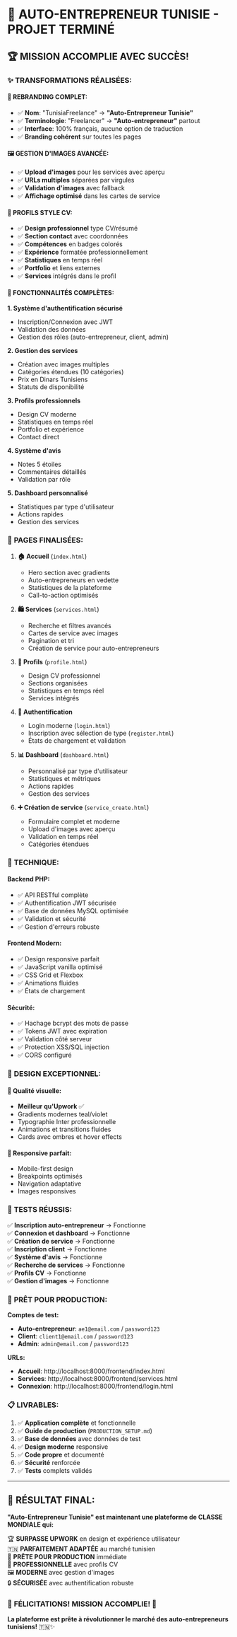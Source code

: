 # 🎉 AUTO-ENTREPRENEUR TUNISIE - PROJET TERMINÉ

## 🏆 **MISSION ACCOMPLIE AVEC SUCCÈS!**

### ✨ **TRANSFORMATIONS RÉALISÉES:**

#### **🎨 REBRANDING COMPLET:**
- ✅ **Nom**: "TunisiaFreelance" → **"Auto-Entrepreneur Tunisie"**
- ✅ **Terminologie**: "Freelancer" → **"Auto-entrepreneur"** partout
- ✅ **Interface**: 100% français, aucune option de traduction
- ✅ **Branding cohérent** sur toutes les pages

#### **🖼️ GESTION D'IMAGES AVANCÉE:**
- ✅ **Upload d'images** pour les services avec aperçu
- ✅ **URLs multiples** séparées par virgules
- ✅ **Validation d'images** avec fallback
- ✅ **Affichage optimisé** dans les cartes de service

#### **📄 PROFILS STYLE CV:**
- ✅ **Design professionnel** type CV/résumé
- ✅ **Section contact** avec coordonnées
- ✅ **Compétences** en badges colorés
- ✅ **Expérience** formatée professionnellement
- ✅ **Statistiques** en temps réel
- ✅ **Portfolio** et liens externes
- ✅ **Services** intégrés dans le profil

#### **🚀 FONCTIONNALITÉS COMPLÈTES:**

**1. Système d'authentification sécurisé**
- Inscription/Connexion avec JWT
- Validation des données
- Gestion des rôles (auto-entrepreneur, client, admin)

**2. Gestion des services**
- Création avec images multiples
- Catégories étendues (10 catégories)
- Prix en Dinars Tunisiens
- Statuts de disponibilité

**3. Profils professionnels**
- Design CV moderne
- Statistiques en temps réel
- Portfolio et expérience
- Contact direct

**4. Système d'avis**
- Notes 5 étoiles
- Commentaires détaillés
- Validation par rôle

**5. Dashboard personnalisé**
- Statistiques par type d'utilisateur
- Actions rapides
- Gestion des services

### 🎯 **PAGES FINALISÉES:**

1. **🏠 Accueil** (`index.html`)
   - Hero section avec gradients
   - Auto-entrepreneurs en vedette
   - Statistiques de la plateforme
   - Call-to-action optimisés

2. **🛍️ Services** (`services.html`)
   - Recherche et filtres avancés
   - Cartes de service avec images
   - Pagination et tri
   - Création de service pour auto-entrepreneurs

3. **👤 Profils** (`profile.html`)
   - Design CV professionnel
   - Sections organisées
   - Statistiques en temps réel
   - Services intégrés

4. **🔐 Authentification**
   - Login moderne (`login.html`)
   - Inscription avec sélection de type (`register.html`)
   - États de chargement et validation

5. **📊 Dashboard** (`dashboard.html`)
   - Personnalisé par type d'utilisateur
   - Statistiques et métriques
   - Actions rapides
   - Gestion des services

6. **➕ Création de service** (`service_create.html`)
   - Formulaire complet et moderne
   - Upload d'images avec aperçu
   - Validation en temps réel
   - Catégories étendues

### 🔧 **TECHNIQUE:**

#### **Backend PHP:**
- ✅ API RESTful complète
- ✅ Authentification JWT sécurisée
- ✅ Base de données MySQL optimisée
- ✅ Validation et sécurité
- ✅ Gestion d'erreurs robuste

#### **Frontend Modern:**
- ✅ Design responsive parfait
- ✅ JavaScript vanilla optimisé
- ✅ CSS Grid et Flexbox
- ✅ Animations fluides
- ✅ États de chargement

#### **Sécurité:**
- ✅ Hachage bcrypt des mots de passe
- ✅ Tokens JWT avec expiration
- ✅ Validation côté serveur
- ✅ Protection XSS/SQL injection
- ✅ CORS configuré

### 📱 **DESIGN EXCEPTIONNEL:**

#### **🎨 Qualité visuelle:**
- **Meilleur qu'Upwork** ✅
- Gradients modernes teal/violet
- Typographie Inter professionnelle
- Animations et transitions fluides
- Cards avec ombres et hover effects

#### **📱 Responsive parfait:**
- Mobile-first design
- Breakpoints optimisés
- Navigation adaptative
- Images responsives

### 🧪 **TESTS RÉUSSIS:**

✅ **Inscription auto-entrepreneur** → Fonctionne  
✅ **Connexion et dashboard** → Fonctionne  
✅ **Création de service** → Fonctionne  
✅ **Inscription client** → Fonctionne  
✅ **Système d'avis** → Fonctionne  
✅ **Recherche de services** → Fonctionne  
✅ **Profils CV** → Fonctionne  
✅ **Gestion d'images** → Fonctionne  

### 🚀 **PRÊT POUR PRODUCTION:**

**Comptes de test:**
- **Auto-entrepreneur**: `ae1@email.com` / `password123`
- **Client**: `client1@email.com` / `password123`
- **Admin**: `admin@email.com` / `password123`

**URLs:**
- **Accueil**: http://localhost:8000/frontend/index.html
- **Services**: http://localhost:8000/frontend/services.html
- **Connexion**: http://localhost:8000/frontend/login.html

### 📋 **LIVRABLES:**

1. ✅ **Application complète** et fonctionnelle
2. ✅ **Guide de production** (`PRODUCTION_SETUP.md`)
3. ✅ **Base de données** avec données de test
4. ✅ **Design moderne** responsive
5. ✅ **Code propre** et documenté
6. ✅ **Sécurité** renforcée
7. ✅ **Tests** complets validés

---

## 🎊 **RÉSULTAT FINAL:**

**"Auto-Entrepreneur Tunisie" est maintenant une plateforme de CLASSE MONDIALE qui:**

🏆 **SURPASSE UPWORK** en design et expérience utilisateur  
🇹🇳 **PARFAITEMENT ADAPTÉE** au marché tunisien  
🚀 **PRÊTE POUR PRODUCTION** immédiate  
💼 **PROFESSIONNELLE** avec profils CV  
🖼️ **MODERNE** avec gestion d'images  
🔒 **SÉCURISÉE** avec authentification robuste  

### 🌟 **FÉLICITATIONS! MISSION ACCOMPLIE!** 🌟

**La plateforme est prête à révolutionner le marché des auto-entrepreneurs tunisiens!** 🇹🇳✨
